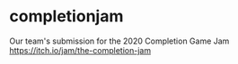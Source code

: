 # completionjam
Our team's submission for the 2020 Completion Game Jam
https://itch.io/jam/the-completion-jam
